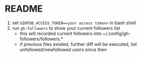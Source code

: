 # README

1. set `GIHTUB_ACCESS_TOKEN=<your access token>` in bash shell
2. run `gh-followers` to show your current followers list
    - this will recorded current followers into ~/.config/gh-followers/followers.*
    - if previous files existed, further diff will be executed, list unfollowed/newfollowed users since then
    
